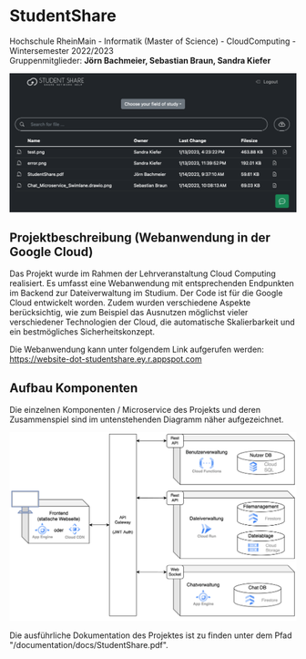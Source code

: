 # StudentShare
Hochschule RheinMain - Informatik (Master of Science) - CloudComputing - Wintersemester 2022/2023 <br>
Gruppenmitglieder: **Jörn Bachmeier, Sebastian Braun, Sandra Kiefer**

![Screenshot der Webanwendung](documentation/pics/files.png)

## Projektbeschreibung (Webanwendung in der Google Cloud)

Das Projekt wurde im Rahmen der Lehrveranstaltung Cloud Computing realisiert. Es umfasst eine Webanwendung mit entsprechenden Endpunkten im Backend zur Dateiverwaltung im Studium. Der Code ist für die Google Cloud entwickelt worden. Zudem wurden verschiedene Aspekte berücksichtig, wie zum Beispiel das Ausnutzen möglichst vieler verschiedener Technologien der Cloud, die automatische Skalierbarkeit und ein bestmögliches Sicherheitskonzept. 

Die Webanwendung kann unter folgendem Link aufgerufen werden:
https://website-dot-studentshare.ey.r.appspot.com

## Aufbau Komponenten

Die einzelnen Komponenten / Microservice des Projekts und deren Zusammenspiel sind im untenstehenden Diagramm näher aufgezeichnet.

![Komponentendiagramm](documentation/pics/components.png)

Die ausführliche Dokumentation des Projektes ist zu finden unter dem Pfad "/documentation/docs/StudentShare.pdf".
